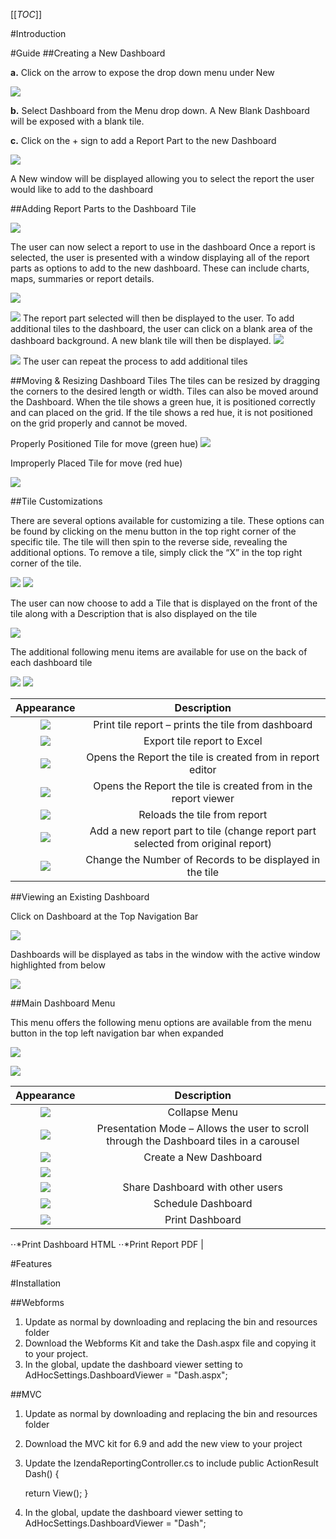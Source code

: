 [[_TOC_]]

#Introduction

#Guide
##Creating a New Dashboard

**a.** Click on the arrow to expose the drop down menu under New

![](/Guides/Dashboards-v2/1.png)

**b.** Select Dashboard from the Menu drop down. A New Blank Dashboard will be exposed with a blank tile.

**c.** Click on the + sign to add a Report Part to the new Dashboard

 ![](/Guides/Dashboards-v2/2.png)

A New window will be displayed allowing you to select the report the user would like to add to the dashboard



##Adding Report Parts to the Dashboard Tile

 ![](/Guides/Dashboards-v2/3.png)

The user can now select a report to use in the dashboard
Once a report is selected, the user is presented with a window displaying all of the report parts as options to add to the new dashboard. These can include charts, maps, summaries or report details.

 ![](/Guides/Dashboards-v2/4.png)

 ![](/Guides/Dashboards-v2/5.png)
The report part selected will then be displayed to the user.
To add additional tiles to the dashboard, the user can click on a blank area of the dashboard background. A new blank tile will then be displayed.
 ![](/Guides/Dashboards-v2/6.png)

 ![](/Guides/Dashboards-v2/7.png)
The user can repeat the process to add additional tiles

##Moving & Resizing Dashboard Tiles
The tiles can be resized by dragging the corners to the desired length or width.
Tiles can also be moved around the Dashboard. When the tile shows a green hue, it is positioned correctly and can placed on the grid. If the tile shows a red hue, it is not positioned on the grid properly and cannot be moved.

Properly Positioned Tile for move (green hue)
![](/Guides/Dashboards-v2/8.png)

Improperly Placed Tile for move (red hue)

![](/Guides/Dashboards-v2/9.png)

##Tile Customizations

There are several options available for customizing a tile. These options can be found by clicking on the menu button in the top right corner of the specific tile. The tile will then spin to the reverse side, revealing the additional options. To remove a tile, simply click the “X” in the top right corner of the tile.

![](/Guides/Dashboards-v2/10.png)
![](/Guides/Dashboards-v2/11.png)

The user can now choose to add a Tile that is displayed on the front of the tile along with a Description that is also displayed on the tile

![](/Guides/Dashboards-v2/12.png)

The additional following menu items are available for use on the back of each dashboard tile

![](/Guides/Dashboards-v2/13.png)
![](/Guides/Dashboards-v2/14.png)


|**Appearance**|**Description**|
|:------------:|:-------------:|
|![](/Guides/Dashboards-v2/15.png)|Print tile report – prints the tile from dashboard|
|![](/Guides/Dashboards-v2/16.png)|Export tile report to Excel|
|![](/Guides/Dashboards-v2/17.png)|Opens the Report the tile is created from in report editor|
|![](/Guides/Dashboards-v2/18.png)|Opens the Report the tile is created from in the report viewer|
|![](/Guides/Dashboards-v2/19.png)|Reloads the tile from report|
|![](/Guides/Dashboards-v2/20.png)|Add a new report part to tile (change report part selected from original report)|
|![](/Guides/Dashboards-v2/21.png)|Change the Number of Records to be displayed in the tile|


##Viewing an Existing Dashboard

Click on Dashboard at the Top Navigation Bar

![](/Guides/Dashboards-v2/22.png)

Dashboards will be displayed as tabs in the window with the active window highlighted from below

![](/Guides/Dashboards-v2/23.png)


##Main Dashboard Menu

This menu offers the following menu options are available from the menu button in the top left navigation bar when expanded

![](/Guides/Dashboards-v2/24.png)

![](/Guides/Dashboards-v2/25.png)

|**Appearance**|**Description**|
|:------------:|:-------------:|
|![](/Guides/Dashboards-v2/26.png)|Collapse Menu|
|![](/Guides/Dashboards-v2/27.png)|Presentation Mode – Allows the user to scroll through the Dashboard tiles in a carousel |
|![](/Guides/Dashboards-v2/28.png)|Create a New Dashboard|
|![](/Guides/Dashboards-v2/29.png)||
|![](/Guides/Dashboards-v2/30.png)|Share Dashboard with other users |
|![](/Guides/Dashboards-v2/31.png)|Schedule Dashboard|
|![](/Guides/Dashboards-v2/32.png)|Print Dashboard 
⋅⋅*Print Dashboard HTML
⋅⋅*Print Report PDF
|




#Features

#Installation

##Webforms

1. Update as normal by downloading and replacing the bin and resources folder
2. Download the Webforms Kit and take the Dash.aspx file and copying it to your project.
3. In the global, update the dashboard viewer setting to AdHocSettings.DashboardViewer = "Dash.aspx";

##MVC

1. Update as normal by downloading and replacing the bin and resources folder
2. Download the MVC kit for 6.9 and add the new view to your project
3. Update the IzendaReportingController.cs to include
    public ActionResult Dash() {


      return View();
    }
4. In the global, update the dashboard viewer setting to AdHocSettings.DashboardViewer = "Dash";